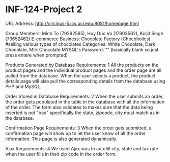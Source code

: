 # INF-124-Project 2

URL Address: http://circinus-5.ics.uci.edu:8081/homepage.html

Group Members: Minh To (79292595), Huy Duc Vo (17903562), Kuljit Singh (73652462)
E-commerce Business: Chocolate Factory (Chocoholics) #selling various types of chocolates
Categories: White Chocolate, Dark Chocolate, Milk Chocolate
MYSQL's Password: "" (basically blank so just press entere when prompted)

Products Generated by Database
Requirements: 1 All the products on the product pages and the individual product pages and the order page are all pulled from the database. When the user selects a product, the product details page will also pull the corresponding details from the database using PHP and MySQL.

Order Stored in Database
Requirements: 2 When the user submits an order, the order gets populated in the table in the database with all the information of the order. The form also validates to makes sure that the data being inserted is not "bad" specifically the state, zipcode, city must match as in the database.

Confirmation Page
Requirements: 3 When the order gets submitted, a confirmation page will show up to let the user know of all the order information. This page is also generated dynamically.

Ajax
Requirements: 4 We used Ajax was to autofill city, state and tax rate when the user fills in their zip code in the order form.


